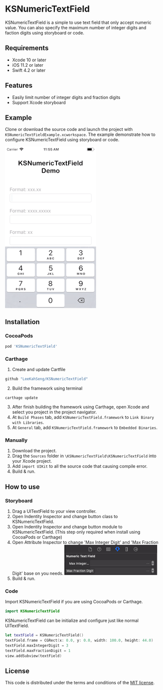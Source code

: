 # KSNumericTextField

KSNumericTextField is a simple to use text field that only accept numeric value. You can also specify the maximum number of integer digits and faction digits using storyboard or code.


## Requirements
* Xcode 10 or later
* iOS 11.2 or later
* Swift 4.2 or later


## Features
* Easily limit number of integer digits and fraction digits
* Support Xcode storyboard


## Example
Clone or download the source code and launch the project with ```KSNumericTextFieldExample.xcworkspace```. The example demonstrate how to configure KSNumericTextField using storyboard or code.

![](README-Assets/demo.gif)


## Installation
### CocoaPods
``` ruby
pod 'KSNumericTextField'
```

### Carthage
1. Create and update Cartfile
``` ruby
github "LeeKahSeng/KSNumericTextField"
```
2. Build the framework using terminal
```
carthage update
```
3. After finish building the framework using Carthage, open Xcode and select you project in the project navigator.
4. At ```Build Phases``` tab, add ```KSNumericTextField.framework``` to ```Link Binary with Libraries```.
5. At ```General``` tab, add ```KSNumericTextField.framework``` to ```Embedded Binaries```.

### Manually
1. Download the project.
2. Drag the ```Sources``` folder in ```\KSNumericTextField\KSNumericTextField``` into your Xcode project.
3. Add ```import UIKit``` to all the source code that causing compile error. 
4. Build & run.

## How to use
### Storyboard
1. Drag a UITextField to your view controller.
2. Open Indentity Inspector and change button class to KSNumericTextField.
3. Open Indentity Inspector and change button module to KSNumericTextField. (This step only required when install using CocoaPods or Carthage)
4. Open Attribute Inspector to change 'Max Integer Digit' and 'Max Fraction Digit' base on you needs.
![](README-Assets/AttributeInspector.png)
5. Build & run.

### Code
Import KSNumericTextField if you are using CocoaPods or Carthage.
```swift
import KSNumericTextField
```
KSNumericTextField can be initialize and configure just like normal UITextField.
```swift
let textField = KSNumericTextField()
textField.frame = CGRect(x: 0.0, y: 0.0, width: 100.0, height: 44.0)
textField.maxIntegerDigit = 3
textField.maxFractionDigit = 1
view.addSubview(textField)
```


## License

This code is distributed under the terms and conditions of the [MIT license](LICENSE).
